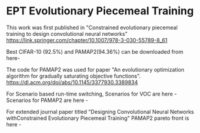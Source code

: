 # EPT Evolutionary Piecemeal Training

This work was first published in "Constrained evolutionary piecemeal training to design convolutional neural networks" https://link.springer.com/chapter/10.1007/978-3-030-55789-8_61

Best CIFAR-10 (92.5%) and PAMAP2(94.36%) can be downloaded from here- 

The code for PAMAP2 was used for paper "An evolutionary optimization algorithm for gradually saturating objective functions".
https://dl.acm.org/doi/abs/10.1145/3377930.3389834


For Scenario based run-time switching,
Scenarios for VOC are here -
Scenarios for PAMAP2 are here - 


For extended journal paper titled "Designing Convolutional Neural Networks withConstrained Evolutionary Piecemeal Training"
PAMAP2 pareto front is here - 

